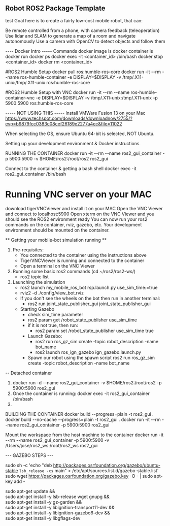 ## Robot ROS2 Package Template
 test
Goal here is to create a fairly low-cost mobile robot, that can:

Be remote controlled from a phone, with camera feedback (teleoperation)
Use lidar and SLAM to generate a map of a room and navigate autonomously
Use a camera with OpenCV to detect objects and follow them

---- Docker Intro -----
Commands
docker image ls
docker container ls
docker run
docker ps
docker exec -it <container_id> /bin/bash
docker stop <container_id>
docker rm <container_id>

#ROS2 Humble Setup
docker pull ros:humble-ros-core
docker run -it --rm --name ros-humble-container -e DISPLAY=$DISPLAY -v /tmp/.X11-unix:/tmp/.X11-unix ros:humble-ros-core

#ROS2 Humble Setup with VNC
docker run -it --rm --name ros-humble-container-vnc -e DISPLAY=$DISPLAY -v /tmp/.X11-unix:/tmp/.X11-unix -p 5900:5900 ros:humble-ros-core   



----- NOT USING THIS -----
Install VMWare Fusion 13 on your Mac
https://www.techspot.com/downloads/downloadnow/2755/?evp=b9879fcc0383c08cef26189e2277a4ec&file=11022

When selecting the OS, ensure Ubuntu 64-bit is selected, NOT Ubuntu.


Setting up your development environment & Docker instructions

RUNNING THE CONTAINER
    docker run -it --rm --name ros2_gui_container -p 5900:5900 -v $HOME/ros2:/root/ros2 ros2_gui

Connect to the container & getting a bash shell
    docker exec -it ros2_gui_container /bin/bash

# Running VNC server on your MAC 
download tigerVNCViewer and install it on your MAC
Open the VNC Viewer and connect to localhost:5900
Open xterm on the VNC Viewer and you should see the ROS2 environment ready
You can now run your ros2 commands on the container, rviz, gazebo, etc.
Your development environment should be mounted on the container.

** Getting your mobile-bot simulation running **
1. Pre-requisites:
    - You connected to the container using the instructions above
    - TigerVNCViewer is running and connected to the container
    - Open a terminal on the VNC Viewer
2. Running some basic ros2 commands (cd ~/ros2/ros2-ws/)
    - ros2 topic list
3. Launching the simulation
    - ros2 launch my_mobile_ros_bot rsp.launch.py use_sim_time:=true
    - rviz2 -d ./config/view_bot.rviz 
    - If you don't see the wheels on the bot then run in another terminal:
        - ros2 run joint_state_publisher_gui joint_state_publisher_gui
    - Starting Gazebo
        - check sim_time parameter
        - ros2 param get /robot_state_publisher use_sim_time
        - if it is not true, then run:
            - ros2 param set /robot_state_publisher use_sim_time true
        - Launch Gazebo:
            - ros2 run ros_gz_sim create -topic robot_description -name bot_name
            - ros2 launch ros_ign_gazebo ign_gazebo.launch.py
        - Spawn our robot using the spawn script
            ros2 run ros_gz_sim create -topic robot_description -name bot_name


-- Detached container
1. docker run -d --name ros2_gui_container -v $HOME/ros2:/root/ros2 -p 5900:5900 ros2_gui
2. Once the container is running:
    docker exec -it ros2_gui_container /bin/bash
3. 


BUILDING THE CONTAINER
docker build --progress=plain -t ros2_gui . 
docker build --no-cache --progress=plain -t ros2_gui . 
docker run -it --rm --name ros2_gui_container -p 5900:5900 ros2_gui


Mount the workspace from the host machine to the container
docker run -it --rm --name ros2_gui_container -p 5900:5900 -v /Users/jose/ros2_ws:/root/ros2_ws ros2_gui



--- GAZEBO STEPS ---

sudo sh -c 'echo "deb http://packages.osrfoundation.org/gazebo/ubuntu-stable `lsb_release -cs` main" > /etc/apt/sources.list.d/gazebo-stable.list'
sudo wget https://packages.osrfoundation.org/gazebo.key -O - | sudo apt-key add -

sudo apt-get update && \
sudo apt-get install -y lsb-release wget gnupg && \
sudo apt-get install -y gz-garden && \
sudo apt-get install -y libignition-transport11-dev && \
sudo apt-get install -y libignition-gazebo6-dev && \
sudo apt-get install -y libgflags-dev